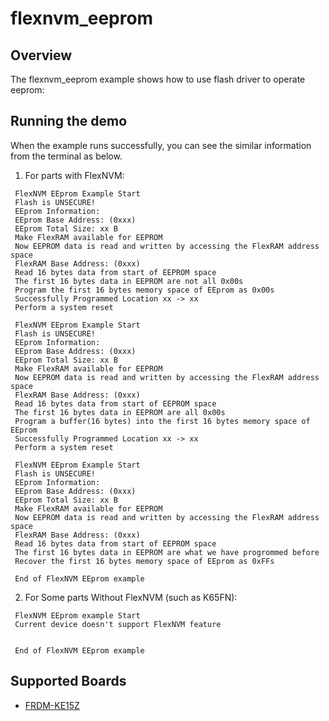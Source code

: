 # flexnvm_eeprom

## Overview
The flexnvm_eeprom example shows how to use flash driver to operate eeprom:


## Running the demo
When the example runs successfully, you can see the similar information from the terminal as below.

1. For parts with FlexNVM:
~~~~~~~~~~~~
 FlexNVM EEprom Example Start
 Flash is UNSECURE!
 EEprom Information: 
 EEprom Base Address: (0xxx)
 EEprom Total Size: xx B
 Make FlexRAM available for EEPROM
 Now EEPROM data is read and written by accessing the FlexRAM address space
 FlexRAM Base Address: (0xxx)
 Read 16 bytes data from start of EEPROM space
 The first 16 bytes data in EEPROM are not all 0x00s
 Program the first 16 bytes memory space of EEprom as 0x00s
 Successfully Programmed Location xx -> xx
 Perform a system reset

 FlexNVM EEprom Example Start
 Flash is UNSECURE!
 EEprom Information: 
 EEprom Base Address: (0xxx)
 EEprom Total Size: xx B
 Make FlexRAM available for EEPROM
 Now EEPROM data is read and written by accessing the FlexRAM address space
 FlexRAM Base Address: (0xxx)
 Read 16 bytes data from start of EEPROM space
 The first 16 bytes data in EEPROM are all 0x00s
 Program a buffer(16 bytes) into the first 16 bytes memory space of EEprom
 Successfully Programmed Location xx -> xx
 Perform a system reset

 FlexNVM EEprom Example Start
 Flash is UNSECURE!
 EEprom Information: 
 EEprom Base Address: (0xxx)
 EEprom Total Size: xx B
 Make FlexRAM available for EEPROM
 Now EEPROM data is read and written by accessing the FlexRAM address space
 FlexRAM Base Address: (0xxx)
 Read 16 bytes data from start of EEPROM space
 The first 16 bytes data in EEPROM are what we have progrommed before
 Recover the first 16 bytes memory space of EEprom as 0xFFs

 End of FlexNVM EEprom example
~~~~~~~~~~~~

2. For Some parts Without FlexNVM (such as K65FN):
~~~~~~~~~~~~
 FlexNVM EEprom example Start
 Current device doesn't support FlexNVM feature


 End of FlexNVM EEprom example
~~~~~~~~~~~~

## Supported Boards
- [FRDM-KE15Z](../../../_boards/frdmke15z/driver_examples/flash/flexnvm_eeprom/example_board_readme.md)
